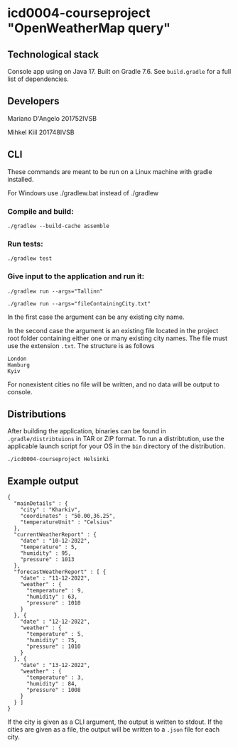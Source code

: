# icd0004-courseproject "OpenWeatherMap query"

## Technological stack
Console app using on Java 17. Built on Gradle 7.6. See `build.gradle` for a full list of dependencies.

## Developers
Mariano D'Angelo 201752IVSB

Mihkel Kiil 201748IVSB
## CLI 

These commands are meant to be run on a Linux machine with gradle installed.

For Windows use ./gradlew.bat instead of ./gradlew

### Compile and build: 

    ./gradlew --build-cache assemble

### Run tests: 

    ./gradlew test

### Give input to the application and run it: 

    ./gradlew run --args="Tallinn"

    ./gradlew run --args="fileContainingCity.txt"

In the first case the argument can be any existing city name.

In the second case the argument is an existing file located in 
the project root folder containing either one or many existing city names. The file must use the extension `.txt`. The structure is as follows
```
London
Hamburg
Kyiv
```

For nonexistent cities no file will be written, and no data will be output to console.

## Distributions
After building the application, binaries can be found in `.gradle/distribtuions` in TAR or ZIP format. 
To run a distribtution, use the applicable launch script for your OS in the `bin` directory of the distribution.
````
./icd0004-courseproject Helsinki
````

## Example output

```
{
  "mainDetails" : {
    "city" : "Kharkiv",
    "coordinates" : "50.00,36.25",
    "temperatureUnit" : "Celsius"
  },
  "currentWeatherReport" : {
    "date" : "10-12-2022",
    "temperature" : 5,
    "humidity" : 95,
    "pressure" : 1013
  },
  "forecastWeatherReport" : [ {
    "date" : "11-12-2022",
    "weather" : {
      "temperature" : 9,
      "humidity" : 63,
      "pressure" : 1010
    }
  }, {
    "date" : "12-12-2022",
    "weather" : {
      "temperature" : 5,
      "humidity" : 75,
      "pressure" : 1010
    }
  }, {
    "date" : "13-12-2022",
    "weather" : {
      "temperature" : 3,
      "humidity" : 84,
      "pressure" : 1008
    }
  } ]
}
```
If the city is given as a CLI argument, the output is written to stdout. If the cities are given as a file, the output will be written to a `.json` file for each city.
